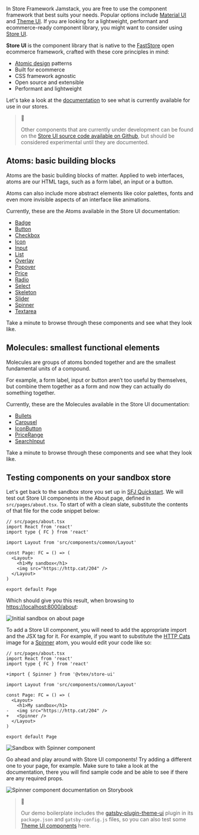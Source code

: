 In Store Framework Jamstack, you are free to use the component framework that best suits your needs. Popular options include [Material UI](https://mui.com/) and [Theme UI](https://theme-ui.com/). If you are looking for a lightweight, performant and ecommerce-ready component library, you might want to consider using [Store UI](https://github.com/vtex/faststore/tree/master/packages/store-ui).

**Store UI** is the component library that is native to the [FastStore](https://github.com/vtex/faststore) open ecommerce framework, crafted with these core principles in mind:

- [Atomic design](https://bradfrost.com/blog/post/atomic-web-design/) patterns
- Built for ecommerce
- CSS framework agnostic
- Open source and extensible
- Performant and lightweight

Let's take a look at the [documentation](https://storeui.netlify.app/) to see what is currently available for use in our stores.

> 📘
> 
> Other components that are currently under development can be found on the [Store UI source code available on Github](https://github.com/vtex/faststore/tree/d30c59807b7f6e67b182ceeaacf9f3b777d77d4a/packages/store-ui/src), but should be considered experimental until they are documented.

## Atoms: basic building blocks

Atoms are the basic building blocks of matter. Applied to web interfaces, atoms are our HTML tags, such as a form label, an input or a button.

Atoms can also include more abstract elements like color palettes, fonts and even more invisible aspects of an interface like animations.

Currently, these are the Atoms available in the Store UI documentation:

- [Badge](https://storeui.netlify.app/?path=/docs/atoms-badge--badge)
- [Button](https://storeui.netlify.app/?path=/docs/atoms-button--button)
- [Checkbox](https://storeui.netlify.app/?path=/docs/atoms-checkbox--checkbox)
- [Icon](https://storeui.netlify.app/?path=/docs/atoms-icon--icon)
- [Input](https://storeui.netlify.app/?path=/docs/atoms-input--input)
- [List](https://storeui.netlify.app/?path=/docs/atoms-list--unordered-list)
- [Overlay](https://storeui.netlify.app/?path=/docs/atoms-overlay--overlay)
- [Popover](https://storeui.netlify.app/?path=/docs/atoms-popover--popover)
- [Price](https://storeui.netlify.app/?path=/docs/atoms-price--default)
- [Radio](https://storeui.netlify.app/?path=/docs/atoms-radio--radio)
- [Select](https://storeui.netlify.app/?path=/docs/atoms-select--default-select)
- [Skeleton](https://storeui.netlify.app/?path=/docs/atoms-skeleton--skeleton)
- [Slider](https://storeui.netlify.app/?path=/docs/atoms-slider--slider)
- [Spinner](https://storeui.netlify.app/?path=/docs/atoms-spinner--spinner)
- [Textarea](https://storeui.netlify.app/?path=/docs/atoms-textarea--textarea)

Take a minute to browse through these components and see what they look like. 

## Molecules: smallest functional elements

Molecules are groups of atoms bonded together and are the smallest fundamental units of a compound. 

For example, a form label, input or button aren’t too useful by themselves, but combine them together as a form and now they can actually do something together.

Currently, these are the Molecules available in the Store UI documentation:

- [Bullets](https://storeui.netlify.app/?path=/docs/molecules-bullets--bullets)
- [Carousel](https://storeui.netlify.app/?path=/docs/molecules-carousel--carousel)
- [IconButton](https://storeui.netlify.app/?path=/docs/molecules-iconbutton--default)
- [PriceRange](https://storeui.netlify.app/?path=/docs/molecules-pricerange--price-range)
- [SearchInput](https://storeui.netlify.app/?path=/docs/molecules-searchinput--default)

Take a minute to browse through these components and see what they look like.

## Testing components on your sandbox store

Let's get back to the sandbox store you set up in [SFJ Quickstart](/docs/course-storeframework-jamstack-101-step01-01-quickstart-lang-en). We will test out Store UI components in the About page, defined in `src/pages/about.tsx`. To start of with a clean slate, substitute the contents of that file for the code snippet below:

```
// src/pages/about.tsx
import React from 'react'
import type { FC } from 'react'

import Layout from 'src/components/common/Layout'

const Page: FC = () => (
  <Layout>
    <h1>My sandbox</h1>
    <img src="https://http.cat/204" />
  </Layout>
)

export default Page
```

Which should give you this result, when browsing to [https://localhost:8000/about](https://localhost:8000/about):

![Initial sandbox on about page](https://files.readme.io/4c57831-image7.png)

To add a Store UI component, you will need to add the appropriate import and the JSX tag for it. For example, if you want to substitute the [HTTP Cats](https://http.cat/) image for a [Spinner](https://storeui.netlify.app/?path=/docs/atoms-spinner--spinner) atom, you would edit your code like so:

```
// src/pages/about.tsx
import React from 'react'
import type { FC } from 'react'

+import { Spinner } from '@vtex/store-ui'

import Layout from 'src/components/common/Layout'

const Page: FC = () => (
  <Layout>
    <h1>My sandbox</h1>
-   <img src="https://http.cat/204" />
+   <Spinner />
  </Layout>
)

export default Page
```

![Sandbox with Spinner component](https://files.readme.io/4c57831-image7.png)

Go ahead and play around with Store UI components! Try adding a different one to your page, for example. Make sure to take a look at the documentation, there you will find sample code and be able to see if there are any required props.

![Spinner component documentation on Storybook](https://files.readme.io/d8a56bf-image9.png)

> 📘
> 
> Our demo boilerplate includes the [gatsby-plugin-theme-ui](https://www.gatsbyjs.com/plugins/gatsby-plugin-theme-ui/) plugin in its `package.json` and `gatsby-config.js` files, so you can also test some [Theme UI components](https://theme-ui.com/components) here.